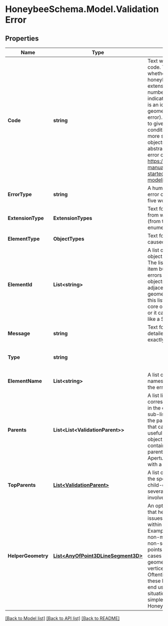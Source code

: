 
# HoneybeeSchema.Model.ValidationError

## Properties

Name | Type | Description | Notes
------------ | ------------- | ------------- | -------------
**Code** | **string** | Text with 6 digits for the error code. The first two digits indicate whether the error is a core honeybee error (00) vs. an extension error (any non-zero number). The second two digits indicate the nature of the error (00 is an identifier error, 01 is a geometry error, 02 is an adjacency error). The third two digits are used to give a unique ID to each condition moving upwards from more specific/detailed objects/errors to coarser/more abstract objects/errors. A full list of error codes can be found here: https://docs.pollination.cloud/user-manual/get-started/troubleshooting/help-with-modeling-error-codes | 
**ErrorType** | **string** | A human-readable version of the error code, typically not more than five words long. | 
**ExtensionType** | **ExtensionTypes** | Text for the Honeybee extension from which the error originated (from the ExtensionTypes enumeration). | 
**ElementType** | **ObjectTypes** | Text for the type of object that caused the error. | 
**ElementId** | **List&lt;string&gt;** | A list of text strings for the unique object IDs that caused the error. The list typically contains a single item but there are some types errors that stem from multiple objects like mis-matched area adjacencies or overlapping Room geometries. Note that the IDs in this list can be the identifier of a core object like a Room or a Face or it can be for an extension object like a SensorGrid or a Construction. | 
**Message** | **string** | Text for the error message with a detailed description of what exactly is invalid about the element. | 
**Type** | **string** |  | [optional] [readonly] [default to "ValidationError"]
**ElementName** | **List&lt;string&gt;** | A list of text strings for the display names of the objects that caused the error. | [optional] 
**Parents** | **List&lt;List&lt;ValidationParent&gt;&gt;** | A list lists where each sub-list corresponds to one of the objects in the element_id property. Each sub-list contains information for the parent objects of the object that caused the error. This can be useful for locating the problematic object in the model. This will contain 1 item for a Face with a parent Room. It will contain 2 for an Aperture that has a parent Face with a parent Room. | [optional] 
**TopParents** | [**List&lt;ValidationParent&gt;**](ValidationParent.md) | A list of top-level parent objects for the specific case of duplicate child-object identifiers, where several top-level parents are involved. | [optional] 
**HelperGeometry** | [**List&lt;AnyOfPoint3DLineSegment3D&gt;**](AnyOfPoint3DLineSegment3D.md) | An optional list of geometry objects that helps illustrate where exactly issues with invalid geometry exist within the Honeybee object. Examples include the naked and non-manifold line segments for non-solid Room geometries, the points of self-intersection for cases of self-intersecting geometry and out-of-plane vertices for non-planar objects. Oftentimes, zooming directly to these helper geometries will help end users understand invalid situations in their model faster than simple zooming to the invalid Honeybee object in its totality. | [optional] 

[[Back to Model list]](../README.md#documentation-for-models)
[[Back to API list]](../README.md#documentation-for-api-endpoints)
[[Back to README]](../README.md)

